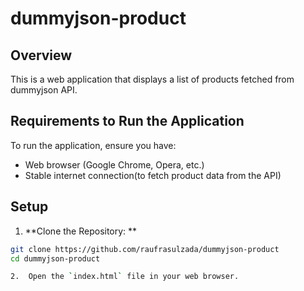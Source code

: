 # dummyjson-product

## Overview

This is a web application that displays a list of products fetched from dummyjson API.

## Requirements to Run the Application

To run the application, ensure you have:

- Web browser (Google Chrome, Opera, etc.)
- Stable internet connection(to fetch product data from the API)

## Setup

1. **Clone the Repository: **

```bash
git clone https://github.com/raufrasulzada/dummyjson-product
cd dummyjson-product

2.  Open the `index.html` file in your web browser.
```
